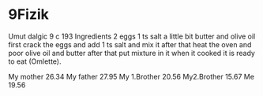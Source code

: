 # 9Fizik
Umut dalgic 9 c 193
Ingredients
2 eggs
1 ts salt
a little bit butter and olive oil
first crack the eggs and add 1 ts salt and mix it 
after that heat the oven and poor olive oil and butter 
after that put mixture in it when it cooked it is ready to 
eat (Omlette).

My mother 26.34
My father 27.95
My 1.Brother 20.56
My2.Brother 15.67
Me 19.56
